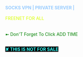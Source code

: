<br>
<b><font color="#99CCFF"> SOCKS VPN | PRIVATE SERVER | <br></font></b><br>
<font><font color="#D8FF00">FREENET FOR ALL<br></font><br>
<br>
<font><font color="green"> ➼ Don'T Forget To Click ADD TIME </font><br>
<font><font color="yellow">


<br><b><span style='background-color:Black'><font color='#38FFFB'> ✘ THIS IS NOT FOR SALE

